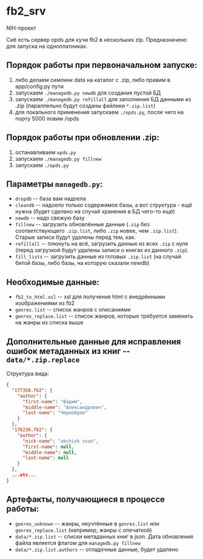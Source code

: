 # fb2_srv

NIH-проект

Сиё есть сервер opds для кучи fb2 в нескольких zip. Предназначено для запуска на одноплатниках.

## Порядок работы при первоначальном запуске:

  1. либо делаем симлинк data на каталог с .zip, либо правим в app/config.py пути
  2. запускаем `./managedb.py newdb` для создания пустой БД
  3. запускаем `./managedb.py refillall` для заполнения БД данными из .zip (параллельно будут созданы файлики `*.zip.list`)
  4. для локального применения запускаем `./opds.py`, после чего на порту 5000 ловим /opds

## Порядок работы при обновлении .zip:

  1. останавливаем `opds.py`
  2. запускаем `./managedb.py fillnew`
  3. запускаем `./opds.py`

## Параметры `managedb.py`:

  * `dropdb` -- база вам надоела
  * `cleandb` -- надоело только содержимое базы, а вот структура - ещё нужна (будет сделано на случай хранения в БД чего-то ещё)
  * `newdb` -- надо свежую базу
  * `fillnew` -- загрузить обновлённые данные (`.zip` без соответствующего `.zip.list`, либо `.zip` новее, чем `.zip.list`). Старые записи будут удалены перед тем, как.
  * `refillall` -- плюнуть на всё, загрузить данные из всех `.zip` с нуля (перед загрузкой будут удалены записи о книгах из данного `.zip`).
  * `fill_lists` -- загрузить данные из готовых `.zip.list` (на случай битой базы, либо базы, на которую сказали newdb)

## Необходимые данные:

  * `fb2_to_html.xsl` -- xsl для получения html с внедрёнными изображениями из fb2
  * `genres.list` -- список жанров с описаниями
  * `genres_replace.list` -- список жанров, которые требуется заменить на жанры из списка выше

## Дополнительные данные для исправления ошибок метаданных из книг -- `data/*.zip.replace`

Структура вида:

```json
{
  "177350.fb2": {
    "author": {
      "first-name": "Вадим",
      "middle-name": "Александрович",
      "last-name": "Чернобров"
    }
  },
  "176236.fb2": {
    "author": {
      "nick-name": "akchisk osan",
      "first-name": null,
      "middle-name": null,
      "last-name": null
    }
  },
  ...etc...
}
```

## Артефакты, получающиеся в процессе работы:

  * `genres_unknown` -- жанры, неучтённые в `genres.list` или `genres_replace.list` (например, жанры с опечаткой)
  * `data/*.zip.list` -- списки метаданных книг в json. Дата обновления файла является флагом для `managedb.py fillnew`
  * `data/*.zip.list.authors` -- отладочные данные, будет удалено
